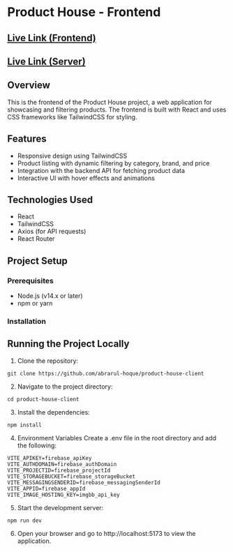# Product House - Frontend

## [ Live Link (Frontend) ](https://product-house-abrar.netlify.app)
## [ Live Link (Server) ](https://product-house-server-eight.vercel.app/)



## Overview
This is the frontend of the Product House project, a web application for showcasing and filtering products. The frontend is built with React and uses CSS frameworks like TailwindCSS for styling.

## Features
- Responsive design using TailwindCSS
- Product listing with dynamic filtering by category, brand, and price
- Integration with the backend API for fetching product data
- Interactive UI with hover effects and animations

## Technologies Used
- React
- TailwindCSS
- Axios (for API requests)
- React Router

## Project Setup

### Prerequisites
- Node.js (v14.x or later)
- npm or yarn

### Installation


## Running the Project Locally
1. Clone the repository:
```
git clone https://github.com/abrarul-hoque/product-house-client
```
2. Navigate to the project directory:

```
cd product-house-client
```

3. Install the dependencies:

```
npm install
```
4. Environment Variables
Create a .env file in the root directory and add the following:

```
VITE_APIKEY=firebase_apiKey
VITE_AUTHDOMAIN=firebase_authDomain
VITE_PROJECTID=firebase_projectId
VITE_STORAGEBUCKET=firebase_storageBucket
VITE_MESSAGINGSENDERID=firebase_messagingSenderId
VITE_APPID=firebase_appId
VITE_IMAGE_HOSTING_KEY=imgbb_api_key

```
5. Start the development server:

```
npm run dev
```

6. Open your browser and go to http://localhost:5173 to view the application.



